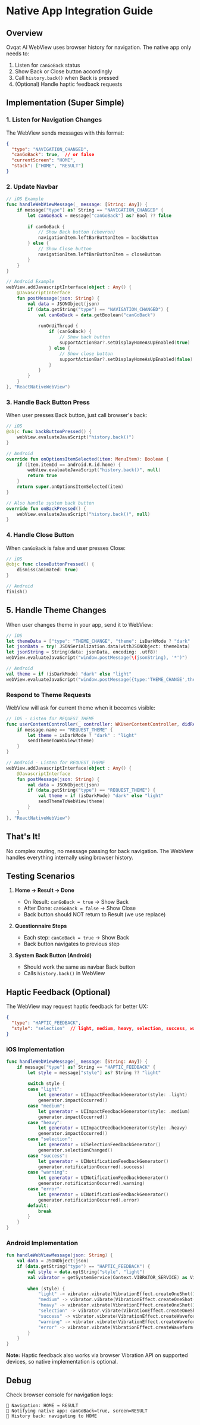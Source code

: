 # Native App Integration Guide

## Overview
Ovqat AI WebView uses browser history for navigation. The native app only needs to:
1. Listen for `canGoBack` status
2. Show Back or Close button accordingly
3. Call `history.back()` when Back is pressed
4. (Optional) Handle haptic feedback requests

## Implementation (Super Simple)

### 1. Listen for Navigation Changes

The WebView sends messages with this format:
```json
{
  "type": "NAVIGATION_CHANGED",
  "canGoBack": true,  // or false
  "currentScreen": "HOME",
  "stack": ["HOME", "RESULT"]
}
```

### 2. Update Navbar

```swift
// iOS Example
func handleWebViewMessage(_ message: [String: Any]) {
    if message["type"] as? String == "NAVIGATION_CHANGED" {
        let canGoBack = message["canGoBack"] as? Bool ?? false
        
        if canGoBack {
            // Show Back button (chevron)
            navigationItem.leftBarButtonItem = backButton
        } else {
            // Show Close button
            navigationItem.leftBarButtonItem = closeButton
        }
    }
}
```

```kotlin
// Android Example
webView.addJavascriptInterface(object : Any() {
    @JavascriptInterface
    fun postMessage(json: String) {
        val data = JSONObject(json)
        if (data.getString("type") == "NAVIGATION_CHANGED") {
            val canGoBack = data.getBoolean("canGoBack")
            
            runOnUiThread {
                if (canGoBack) {
                    // Show back button
                    supportActionBar?.setDisplayHomeAsUpEnabled(true)
                } else {
                    // Show close button
                    supportActionBar?.setDisplayHomeAsUpEnabled(false)
                }
            }
        }
    }
}, "ReactNativeWebView")
```

### 3. Handle Back Button Press

When user presses Back button, just call browser's back:

```swift
// iOS
@objc func backButtonPressed() {
    webView.evaluateJavaScript("history.back()")
}
```

```kotlin
// Android
override fun onOptionsItemSelected(item: MenuItem): Boolean {
    if (item.itemId == android.R.id.home) {
        webView.evaluateJavaScript("history.back()", null)
        return true
    }
    return super.onOptionsItemSelected(item)
}

// Also handle system back button
override fun onBackPressed() {
    webView.evaluateJavaScript("history.back()", null)
}
```

### 4. Handle Close Button

When `canGoBack` is false and user presses Close:
```swift
// iOS
@objc func closeButtonPressed() {
    dismiss(animated: true)
}
```

```kotlin
// Android
finish()
```

## 5. Handle Theme Changes

When user changes theme in your app, send it to WebView:

```swift
// iOS
let themeData = ["type": "THEME_CHANGE", "theme": isDarkMode ? "dark" : "light"]
let jsonData = try! JSONSerialization.data(withJSONObject: themeData)
let jsonString = String(data: jsonData, encoding: .utf8)!
webView.evaluateJavaScript("window.postMessage(\(jsonString), '*')")
```

```kotlin
// Android
val theme = if (isDarkMode) "dark" else "light"
webView.evaluateJavaScript("window.postMessage({type:'THEME_CHANGE',theme:'$theme'},'*')", null)
```

### Respond to Theme Requests

WebView will ask for current theme when it becomes visible:

```swift
// iOS - Listen for REQUEST_THEME
func userContentController(_ controller: WKUserContentController, didReceive message: WKScriptMessage) {
    if message.name == "REQUEST_THEME" {
        let theme = isDarkMode ? "dark" : "light"
        sendThemeToWebView(theme)
    }
}
```

```kotlin
// Android - Listen for REQUEST_THEME
webView.addJavascriptInterface(object : Any() {
    @JavascriptInterface
    fun postMessage(json: String) {
        val data = JSONObject(json)
        if (data.getString("type") == "REQUEST_THEME") {
            val theme = if (isDarkMode) "dark" else "light"
            sendThemeToWebView(theme)
        }
    }
}, "ReactNativeWebView")
```

## That's It!

No complex routing, no message passing for back navigation. The WebView handles everything internally using browser history.

## Testing Scenarios

1. **Home → Result → Done**
   - On Result: `canGoBack = true` → Show Back
   - After Done: `canGoBack = false` → Show Close
   - Back button should NOT return to Result (we use replace)

2. **Questionnaire Steps**
   - Each step: `canGoBack = true` → Show Back
   - Back button navigates to previous step

3. **System Back Button (Android)**
   - Should work the same as navbar Back button
   - Calls `history.back()` in WebView

## Haptic Feedback (Optional)

The WebView may request haptic feedback for better UX:

```json
{
  "type": "HAPTIC_FEEDBACK",
  "style": "selection"  // light, medium, heavy, selection, success, warning, error
}
```

### iOS Implementation

```swift
func handleWebViewMessage(_ message: [String: Any]) {
    if message["type"] as? String == "HAPTIC_FEEDBACK" {
        let style = message["style"] as? String ?? "light"
        
        switch style {
        case "light":
            let generator = UIImpactFeedbackGenerator(style: .light)
            generator.impactOccurred()
        case "medium":
            let generator = UIImpactFeedbackGenerator(style: .medium)
            generator.impactOccurred()
        case "heavy":
            let generator = UIImpactFeedbackGenerator(style: .heavy)
            generator.impactOccurred()
        case "selection":
            let generator = UISelectionFeedbackGenerator()
            generator.selectionChanged()
        case "success":
            let generator = UINotificationFeedbackGenerator()
            generator.notificationOccurred(.success)
        case "warning":
            let generator = UINotificationFeedbackGenerator()
            generator.notificationOccurred(.warning)
        case "error":
            let generator = UINotificationFeedbackGenerator()
            generator.notificationOccurred(.error)
        default:
            break
        }
    }
}
```

### Android Implementation

```kotlin
fun handleWebViewMessage(json: String) {
    val data = JSONObject(json)
    if (data.getString("type") == "HAPTIC_FEEDBACK") {
        val style = data.optString("style", "light")
        val vibrator = getSystemService(Context.VIBRATOR_SERVICE) as Vibrator
        
        when (style) {
            "light" -> vibrator.vibrate(VibrationEffect.createOneShot(10, VibrationEffect.DEFAULT_AMPLITUDE))
            "medium" -> vibrator.vibrate(VibrationEffect.createOneShot(20, VibrationEffect.DEFAULT_AMPLITUDE))
            "heavy" -> vibrator.vibrate(VibrationEffect.createOneShot(30, VibrationEffect.DEFAULT_AMPLITUDE))
            "selection" -> vibrator.vibrate(VibrationEffect.createOneShot(10, VibrationEffect.DEFAULT_AMPLITUDE))
            "success" -> vibrator.vibrate(VibrationEffect.createWaveform(longArrayOf(0, 10, 50, 10), -1))
            "warning" -> vibrator.vibrate(VibrationEffect.createWaveform(longArrayOf(0, 10, 100, 10), -1))
            "error" -> vibrator.vibrate(VibrationEffect.createWaveform(longArrayOf(0, 10, 50, 10, 50, 10), -1))
        }
    }
}
```

**Note:** Haptic feedback also works via browser Vibration API on supported devices, so native implementation is optional.

## Debug

Check browser console for navigation logs:
```
📍 Navigation: HOME → RESULT
🔔 Notifying native app: canGoBack=true, screen=RESULT
📍 History back: navigating to HOME
```
